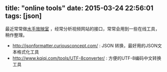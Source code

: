 title: "online tools"
date: 2015-03-24 22:56:01
tags: [json]
---

最近常常做[水手放映室](http://www.sailorcast.com) ，经常分析视频网站的接口，常常会用到一些在线工具，稍作整理。

* http://jsonformatter.curiousconcept.com/  : JSON 转换，最好用的JSON文本格式化工具
* http://www.kqiqi.com/tools/UTF-8converter/ : 方便的UTF-8编码中文转换工具
